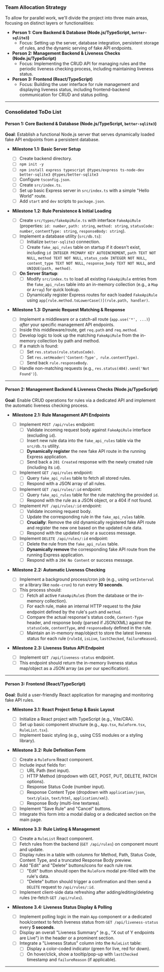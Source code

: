 ### Team Allocation Strategy

To allow for parallel work, we'll divide the project into three main areas, focusing on distinct layers or functionalities:

- **Person 1: Core Backend & Database (Node.js/TypeScript, `better-sqlite3`)**
  - Focus: Setting up the server, database integration, persistent storage of rules, and the dynamic serving of fake API endpoints.
- **Person 2: Management Backend & Liveness Checks (Node.js/TypeScript)**
  - Focus: Implementing the CRUD API for managing rules and the periodic liveness checking process, including maintaining liveness status.
- **Person 3: Frontend (React/TypeScript)**
  - Focus: Building the user interface for rule management and displaying liveness status, including frontend-backend communication for CRUD and status polling.

---

### Consolidated ToDo List

#### Person 1: Core Backend & Database (Node.js/TypeScript, `better-sqlite3`)

**Goal**: Establish a functional Node.js server that serves dynamically loaded fake API endpoints from a persistent database.

- **Milestone 1.1: Basic Server Setup**

  - [ ] Create backend directory.
  - [ ] `npm init -y`
  - [ ] `npm install express typescript @types/express ts-node-dev better-sqlite3 @types/better-sqlite3`
  - [ ] Configure `tsconfig.json`.
  - [ ] Create `src/index.ts`.
  - [ ] Set up basic Express server in `src/index.ts` with a simple "Hello World" route.
  - [ ] Add `start` and `dev` scripts to `package.json`.

- **Milestone 1.2: Rule Persistence & Initial Loading**

  - [ ] Create `src/types/fakeApiRule.ts` with interface `FakeApiRule` (properties: `id: number`, `path: string`, `method: string`, `statusCode: number`, `contentType: string`, `responseBody: string`).
  - [ ] Implement a database utility (`src/db.ts`):
    - [ ] Initialize `better-sqlite3` connection.
    - [ ] Create `fake_api_rules` table on startup if it doesn't exist, including `id INTEGER PRIMARY KEY AUTOINCREMENT`, `path TEXT NOT NULL`, `method TEXT NOT NULL`, `status_code INTEGER NOT NULL`, `content_type TEXT NOT NULL`, `response_body TEXT NOT NULL`, and `UNIQUE(path, method)`.
  - [ ] **On Server Startup**:
    - [ ] Modify `src/index.ts` to load all existing `FakeApiRule` entries from the `fake_api_rules` table into an in-memory collection (e.g., a `Map` or `Array`) for quick lookup.
    - [ ] Dynamically register Express routes for each loaded `FakeApiRule` using `app[rule.method.toLowerCase()](rule.path, handler)`.

- **Milestone 1.3: Dynamic Request Matching & Response**
  - [ ] Implement a middleware or a catch-all route (`app.use('*', ...)`) _after_ your specific management API endpoints.
  - [ ] Inside this middleware/route, get `req.path` and `req.method`.
  - [ ] Develop logic to look up the matching `FakeApiRule` from the in-memory collection by path and method.
  - [ ] If a match is found:
    - [ ] Set `res.status(rule.statusCode)`.
    - [ ] Set `res.setHeader('Content-Type', rule.contentType)`.
    - [ ] Send back `rule.responseBody`.
  - [ ] Handle non-matching requests (e.g., `res.status(404).send('Not Found')`).

---

#### Person 2: Management Backend & Liveness Checks (Node.js/TypeScript)

**Goal**: Enable CRUD operations for rules via a dedicated API and implement the automatic liveness checking process.

- **Milestone 2.1: Rule Management API Endpoints**

  - [ ] Implement `POST /api/rules` endpoint:
    - [ ] Validate incoming request body against `FakeApiRule` interface (excluding `id`).
    - [ ] Insert new rule data into the `fake_api_rules` table via the `src/db.ts` utility.
    - [ ] **Dynamically register** the new fake API route in the running Express application.
    - [ ] Send back a `201 Created` response with the newly created rule (including its `id`).
  - [ ] Implement `GET /api/rules` endpoint:
    - [ ] Query `fake_api_rules` table to fetch all stored rules.
    - [ ] Respond with a JSON array of all rules.
  - [ ] Implement `GET /api/rules/:id` endpoint:
    - [ ] Query `fake_api_rules` table for the rule matching the provided `id`.
    - [ ] Respond with the rule as a JSON object, or a 404 if not found.
  - [ ] Implement `PUT /api/rules/:id` endpoint:
    - [ ] Validate incoming request body.
    - [ ] Update the corresponding rule in the `fake_api_rules` table.
    - [ ] **Crucially**: Remove the old dynamically registered fake API route and register the new one based on the updated rule data.
    - [ ] Respond with the updated rule or a success message.
  - [ ] Implement `DELETE /api/rules/:id` endpoint:
    - [ ] Delete the rule from the `fake_api_rules` table.
    - [ ] **Dynamically remove** the corresponding fake API route from the running Express application.
    - [ ] Respond with a `204 No Content` or success message.

- **Milestone 2.2: Automatic Liveness Checking**

  - [ ] Implement a background process/cron job (e.g., using `setInterval` or a library like `node-cron`) to run every **10 seconds**.
  - [ ] This process should:
    - [ ] Fetch all active `FakeApiRule`s (from the database or the in-memory collection).
    - [ ] For each rule, make an internal HTTP request to the _fake_ endpoint defined by the rule's `path` and `method`.
    - [ ] Compare the actual response's status code, `Content-Type` header, and response body (parsed if JSON/XML) against the `statusCode`, `contentType`, and `responseBody` defined in the rule.
    - [ ] Maintain an in-memory map/object to store the latest liveness status for each rule (`ruleId`, `isLive`, `lastChecked`, `failureReason`).

- **Milestone 2.3: Liveness Status API Endpoint**
  - [ ] Implement `GET /api/liveness-status` endpoint.
  - [ ] This endpoint should return the in-memory liveness status map/object as a JSON array (as per our specification).

---

#### Person 3: Frontend (React/TypeScript)

**Goal**: Build a user-friendly React application for managing and monitoring fake API rules.

- **Milestone 3.1: React Project Setup & Basic Layout**

  - [ ] Initialize a React project with TypeScript (e.g., Vite/CRA).
  - [ ] Set up basic component structure (e.g., `App.tsx`, `RuleForm.tsx`, `RuleList.tsx`).
  - [ ] Implement basic styling (e.g., using CSS modules or a styling library).

- **Milestone 3.2: Rule Definition Form**

  - [ ] Create a `RuleForm` React component.
  - [ ] Include input fields for:
    - [ ] URL Path (text input).
    - [ ] HTTP Method (dropdown with GET, POST, PUT, DELETE, PATCH options).
    - [ ] Response Status Code (number input).
    - [ ] Response Content Type (dropdown with `application/json`, `text/plain`, `text/html`, `application/xml`).
    - [ ] Response Body (multi-line textarea).
  - [ ] Implement "Save Rule" and "Cancel" buttons.
  - [ ] Integrate this form into a modal dialog or a dedicated section on the main page.

- **Milestone 3.3: Rule Listing & Management**

  - [ ] Create a `RuleList` React component.
  - [ ] Fetch rules from the backend (`GET /api/rules`) on component mount and update.
  - [ ] Display rules in a table with columns for Method, Path, Status Code, Content Type, and a truncated Response Body preview.
  - [ ] Add "Edit" and "Delete" buttons/icons for each rule row.
    - [ ] "Edit" button should open the `RuleForm` modal pre-filled with the rule's data.
    - [ ] "Delete" button should trigger a confirmation and then send a `DELETE` request to `/api/rules/:id`.
  - [ ] Implement client-side data refreshing after adding/editing/deleting rules (re-fetch `GET /api/rules`).

- **Milestone 3.4: Liveness Status Display & Polling**
  - [ ] Implement polling logic in the main `App` component or a dedicated hook/context to fetch liveness status from `GET /api/liveness-status` every **5 seconds**.
  - [ ] Display an overall "Liveness Summary" (e.g., "X out of Y endpoints are Live") in the header or a prominent section.
  - [ ] Integrate a "Liveness Status" column into the `RuleList` table:
    - [ ] Display a color-coded indicator (green for live, red for down).
    - [ ] On hover/click, show a tooltip/pop-up with `lastChecked` timestamp and `failureReason` (if applicable).

---
